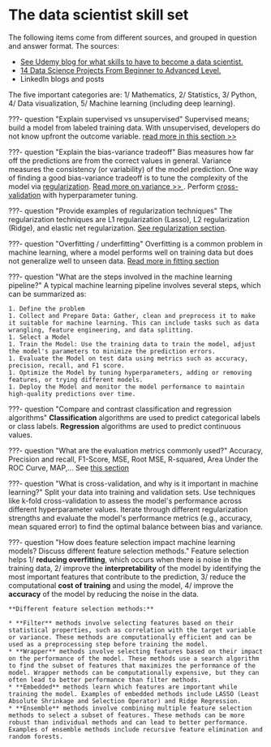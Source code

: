 # The data scientist skill set

The following items come from different sources, and grouped in question and answer format. The sources:

* [See Udemy blog for what skills to have to become a data scientist.](https://blog.udemy.com/what-skills-do-you-need-to-become-a-data-scientist/)
* [14 Data Science Projects From Beginner to Advanced Level.](https://blog.udemy.com/data-science-projects)
* LinkedIn blogs and posts

The five important categories are: 1/ Mathematics, 2/ Statistics, 3/ Python, 4/ Data visualization, 5/ Machine learning (including deep learning).

???- question "Explain supervised vs unsupervised"
    Supervised means; build a model from labeled training data. With unsupervised, developers do not know upfront the outcome variable. [read more in this section >> ](../ml/index.md#supervised-learning)

???- question "Explain the bias-variance tradeoff"
    Bias measures how far off the predictions are from the correct values in general. Variance measures the consistency (or variability) of the model prediction. One way of finding a good bias-variance tradeoff is to tune the complexity of the model via [regularization](./index.md/#regularization). [Read more  on variance >> ](./index.md#variance). Perform [cross-validation]() with hyperparameter tuning.

???- question "Provide examples of regularization techniques"
    The regularization techniques are L1 regularization (Lasso), L2 regularization (Ridge), and elastic net regularization.  [See regularization section](./index.md#regularization).

???- question "Overfitting / underfitting"
    Overfitting is a common problem in machine learning, where a model performs well on training data but does not generalize well to unseen data. [Read more in fitting section](./index.md#fitting)

???- question "What are the steps involved in the machine learning pipeline?"
    A typical machine learning pipeline involves several steps, which can be summarized as:

    1. Define the problem
    1. Collect and Prepare Data: Gather, clean and preprocess it to make it suitable for machine learning. This can include tasks such as data wrangling, feature engineering, and data splitting.
    1. Select a Model 
    1. Train the Model: Use the training data to train the model, adjust the model's parameters to minimize the prediction errors.
    1. Evaluate the Model on test data using metrics such as accuracy, precision, recall, and F1 score.
    1. Optimize the Model by tuning hyperparameters, adding or removing features, or trying different models.
    1. Deploy the Model and monitor the model performance to maintain high-quality predictions over time.

???- question "Compare and contrast classification and regression algorithms"
    **Classification** algorithms are used to predict categorical labels or class labels. **Regression** algorithms are used to predict continuous values.

???- question "What are the evaluation metrics commonly used?"
    Accuracy, Precision  and recall, F1-Score, MSE, Root MSE, R-squared, Area Under the ROC Curve, MAP,... See [this section](./index.md/#common-performance-metrics-used)

???- question "What is cross-validation, and why is it important in machine learning?"
    Split your data into training and validation sets. Use techniques like k-fold cross-validation to assess the model's performance across different hyperparameter values. Iterate through different regularization strengths and evaluate the model's performance metrics (e.g., accuracy, mean squared error) to find the optimal balance between bias and variance.

???- question "How does feature selection impact machine learning models? Discuss different feature selection methods."
    Feature selection helps 1/ **reducing overfitting**, which occurs when there is noise in the training data, 2/ improve the **interpretability** of the model by identifying the most important features that contribute to the prediction, 3/ reduce the computational **cost of training** and using the model, 4/ improve the **accuracy** of the model by reducing the noise in the data.

    **Different feature selection methods:**

    * **Filter** methods involve selecting features based on their statistical properties, such as correlation with the target variable or variance. These methods are computationally efficient and can be used as a preprocessing step before training the model.
    * **Wrapper** methods involve selecting features based on their impact on the performance of the model. These methods use a search algorithm to find the subset of features that maximizes the performance of the model. Wrapper methods can be computationally expensive, but they can often lead to better performance than filter methods.
    * **Embedded** methods learn which features are important while training the model. Examples of embedded methods include LASSO (Least Absolute Shrinkage and Selection Operator) and Ridge Regression.
    * **Ensemble** methods involve combining multiple feature selection methods to select a subset of features. These methods can be more robust than individual methods and can lead to better performance. Examples of ensemble methods include recursive feature elimination and random forests.

